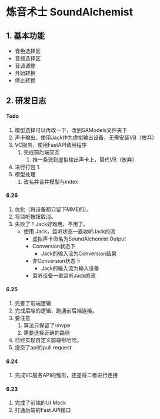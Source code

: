 # 炼音术士 SoundAlchemist

## 1. 基本功能

- 音色选择区
- 音频选择区
- 音调调整
- 开始转换
- 停止转换





## 2. 研发日志

#### Todo

1. 模型选择可以再改一下，改到SAModels文件夹下
2. 声卡输出，使用Jack作为虚拟输出设备，无需安装VB（放弃）
3. VC服务，使用FastAPI调用程序
   1. 完成前后端交互
      1. 推一条流到虚拟输出声卡上，替代VB（放弃）
4. 进行打包
   1. 
5. 模型处理
   1. 改名并合并模型与index





#### 6.26

1. 优化（将设备都只留下MME的）。
2. 将监听按钮取消。
3. 失败了！Jack好难用，不用了。
   - 使用 Jack，监听状态一直收听Jack的流
     - 虚拟声卡命名为SoundAlchemist Output
     - Conversion状态下
       - Jack的输入流为Conversion结果
     - 非Conversion状态下
       - Jack的输入流为输入设备
     - 监听设备一直监听Jack的流



#### 6.25

1. 完善了前端逻辑
2. 完成后端的逻辑，跑通前后端连接。
3. 要注意
   1. 算法只保留了rmvpe
   2. 需要选择正确的路径
4. 已经实现自定义前端啦哈哈。
5. 提交了api的pull request





#### 6.24

1. 完成VC服务API的雏形，还差将二者进行连接



#### 6.23

1. 完成了前端的UI Mock
2. 打通后端的Fast API接口




